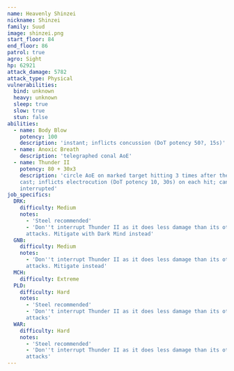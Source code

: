 ```yaml
---
name: Heavenly Shinzei
nickname: Shinzei
family: Suud
image: shinzei.png
start_floor: 84
end_floor: 86
patrol: true
agro: Sight
hp: 62921
attack_damage: 5782
attack_type: Physical
vulnerabilities:
  bind: unknown
  heavy: unknown
  sleep: true
  slow: true
  stun: false
abilities:
  - name: Body Blow
    potency: 100
    description: 'instant; inflicts concussion (DoT potency 50?, 15s)'
  - name: Anoxic Breath
    description: 'telegraphed conal AoE'
  - name: Thunder II
    potency: 80 + 30x3
    description: 'circle AoE on marked target hitting 3 times after the initial
    cast; inflicts electrocution (DoT potency 10, 30s) on each hit; can be
    interrupted'
job_specifics:
  DRK:
    difficulty: Medium
    notes:
      - 'Steel recommended'
      - 'Don''t interrupt Thunder II as it does less damage than its other
      attacks. Mitigate with Dark Mind instead'
  GNB:
    difficulty: Medium
    notes:
      - 'Don''t interrupt Thunder II as it does less damage than its other
      attacks. Mitigate instead'
  MCH:
    difficulty: Extreme
  PLD:
    difficulty: Hard
    notes:
      - 'Steel recommended'
      - 'Don''t interrupt Thunder II as it does less damage than its other
      attacks'
  WAR:
    difficulty: Hard
    notes:
      - 'Steel recommended'
      - 'Don''t interrupt Thunder II as it does less damage than its other
      attacks'
---
```

